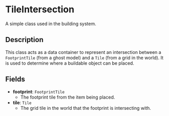 # TileIntersection

A simple class used in the building system.

## Description

This class acts as a data container to represent an intersection between a `FootprintTile` (from a ghost model) and a `Tile` (from a grid in the world). It is used to determine where a buildable object can be placed.

## Fields

-   **footprint**: `FootprintTile`
    -   The footprint tile from the item being placed.
-   **tile**: `Tile`
    -   The grid tile in the world that the footprint is intersecting with.

